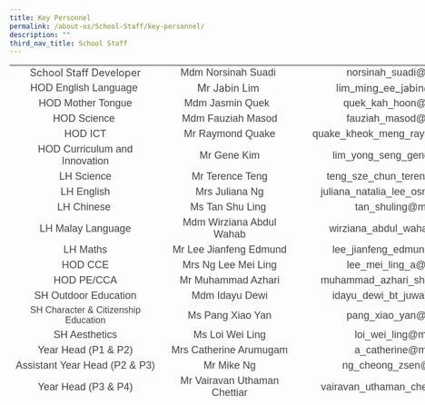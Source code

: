 ```yaml
---
title: Key Personnel
permalink: /about-us/School-Staff/key-personnel/
description: ""
third_nav_title: School Staff
---
```


<table class="iveo_table ives_tab_simple ive_eobj_left" style="text-align: center; width: 913.775px; height: 594px;">

<tbody>

<tr>

<td style="width: 276px;"><span style="text-align: center;"><font size="4" style="" color="#444444">School Staff Developer</font></span></td>

<td style="width: 242px;"><font size="4" face="arial, sans-serif" color="#444444">Mdm Norsinah Suadi </font></td>

<td style="width: 395px;"><font size="4" face="arial, sans-serif" color="#444444">norsinah_suadi@moe.edu.sg</font></td>

</tr>

<tr>

<td><font size="4" face="arial, sans-serif" color="#444444">HOD English Language </font></td>

<td><font size="4" color="#444444">Mr Jabin Lim </font></td>

<td><font size="4" color="#444444">lim_ming_ee_jabin@moe.edu.sg</font></td>

</tr>

<tr>

<td><font size="4" face="arial, sans-serif" color="#444444">HOD Mother Tongue</font></td>

<td><font size="4" face="arial, sans-serif" color="#444444">Mdm Jasmin Quek  </font></td>

<td><font size="4" face="arial, sans-serif" color="#444444">quek_kah_hoon@moe.edu.sg </font></td>

</tr>

<tr>

<td><font size="4" face="arial, sans-serif" color="#444444">HOD Science </font></td>

<td><font size="4" face="arial, sans-serif" color="#444444">Mdm Fauziah Masod</font></td>

<td><font size="4" face="arial, sans-serif" color="#444444">fauziah_masod@moe.edu.sg</font></td>

</tr>

<tr>

<td><font size="4" face="arial, sans-serif" color="#444444">HOD ICT</font></td>

<td><font size="4" face="arial, sans-serif" color="#444444">Mr Raymond Quake</font></td>

<td><font size="4" face="arial, sans-serif" color="#444444">quake_kheok_meng_raymond@moe.edu.sg</font></td>

</tr>

<tr>

<td><font size="4" face="arial, sans-serif" color="#444444">HOD Curriculum and Innovation</font></td>

<td><font face="arial, sans-serif" size="4" color="#444444">Mr Gene Kim</font></td>

<td><font face="arial, sans-serif" color="#444444"><font size="4">lim_yong_seng_gene</font><font size="4">@moe.edu.sg</font></font></td>

</tr>

<tr>

<td><font size="4" face="arial, sans-serif" color="#444444">LH Science</font></td>

<td><font size="4" face="arial, sans-serif" color="#444444">Mr Terence Teng</font></td>

<td><font size="4" face="arial, sans-serif" color="#444444">teng_sze_chun_terence@moe.edu.sg</font></td>

</tr>

<tr>

<td><font size="4" face="arial, sans-serif" color="#444444">LH English</font></td>

<td><font size="4" face="arial, sans-serif" color="#444444">Mrs Juliana Ng</font></td>

<td><font size="4" face="arial, sans-serif" color="#444444">juliana_natalia_lee_osman@moe.edu.sg</font></td>

</tr>

<tr>

<td><font size="4" face="arial, sans-serif" color="#444444">LH Chinese </font></td>

<td><font size="4" face="arial, sans-serif" color="#444444">Ms Tan Shu Ling </font></td>

<td><font size="4" face="arial, sans-serif" color="#444444">tan_shuling@moe.edu.sg</font></td>

</tr>

<tr>

<td><font size="4" face="arial, sans-serif" color="#444444">LH Malay Language</font></td>

<td><font size="4" face="arial, sans-serif" color="#444444">Mdm Wirziana Abdul Wahab</font></td>

<td><font size="4" face="arial, sans-serif" color="#444444">wirziana_abdul_wahab@moe.edu.sg</font></td>

</tr>

<tr>

<td><font size="4" face="arial, sans-serif" color="#444444">LH Maths</font></td>

<td><font size="4" face="arial, sans-serif" color="#444444">Mr Lee Jianfeng Edmund</font></td>

<td><font size="4" face="arial, sans-serif" color="#444444">lee_jianfeng_edmund@moe.edu.sg</font></td>

</tr>

<tr>

<td><font size="4" face="arial, sans-serif" color="#444444">HOD CCE</font></td>

<td><font face="arial, sans-serif" color="#444444"><span style="font-size: large;">Mrs Ng Lee Mei Ling</span></font></td>

<td><font size="4" face="arial, sans-serif" color="#444444">lee_mei_ling_a@moe.edu.sg</font></td>

</tr>

<tr>

<td><font size="4" face="arial, sans-serif" color="#444444">HOD PE/CCA</font></td>

<td><font size="4" face="arial, sans-serif" color="#444444">Mr Muhammad Azhari</font></td>

<td><font size="4" face="arial, sans-serif" color="#444444">muhammad_azhari_shahri@moe.edu.sg</font></td>

</tr>

<tr>

<td><font size="4" face="arial, sans-serif" color="#444444">SH Outdoor Education</font></td>

<td><font size="4" face="arial, sans-serif" color="#444444">Mdm Idayu Dewi</font></td>

<td><font size="4" face="arial, sans-serif" color="#444444">idayu_dewi_bt_juwari@moe.edu.sg</font></td>

</tr>

<tr>

<td><font face="arial, sans-serif" color="#444444">SH Character & Citizenship Education</font></td>

<td><font size="4" face="arial, sans-serif" color="#444444">Ms Pang Xiao Yan</font></td>

<td><font size="4" face="arial, sans-serif" color="#444444">pang_xiao_yan@moe.edu.sg</font></td>

</tr>

<tr>

<td><font size="4" face="arial, sans-serif" color="#444444">SH Aesthetics</font> </td>

<td><font size="4" face="arial, sans-serif" color="#444444">Ms Loi Wei Ling</font></td>

<td><font size="4" face="arial, sans-serif" color="#444444">loi_wei_ling@moe.edu.sg</font></td>

</tr>

<tr>

<td><font size="4" face="arial, sans-serif" color="#444444">Year Head (P1 & P2)</font></td>

<td><font size="4" face="arial, sans-serif" color="#444444">Mrs Catherine Arumugam</font></td>

<td><font size="4" face="arial, sans-serif" color="#444444">a_catherine@moe.edu.sg</font></td>

</tr>

<tr>

<td><font size="4" face="arial, sans-serif" color="#444444">Assistant Year Head (P2 & P3)</font></td>

<td><font size="4" face="arial, sans-serif" color="#444444">Mr Mike Ng</font></td>

<td><font size="4" face="arial, sans-serif" color="#444444">ng_cheong_zsen@moe.edu.sg</font></td>

</tr>

<tr>

<td><font size="4" face="arial, sans-serif" color="#444444">Year Head (P3 & P4)</font></td>

<td><font size="4" face="arial, sans-serif" color="#444444">Mr Vairavan Uthaman Chettiar</font></td>

<td><font size="4" face="arial, sans-serif" color="#444444"> vairavan_uthaman_chettiar@moe.edu.sg</font></td>

</tr>

<tr>

<td><font size="4" face="arial, sans-serif" color="#444444">Assistant Year Head (P3 & P4)</font></td>

<td><font size="4">Mdm Pratibha Rai</font></td>

<td> <font size="4" face="arial, sans-serif">pratibha_rai_matuk_rai@moe.edu.sg</font></td>

</tr>

<tr>

<td><font size="4" face="arial, sans-serif" color="#444444">Year Head (P5 & P6)</font></td>

<td><font size="4" face="arial, sans-serif" color="#444444">Mdm Alfiah Bte Md Yusoff</font></td>

<td><font face="arial, sans-serif" color="#444444"> <font size="4">alfiah_md_yusoff@moe.edu.sg</font></font></td>

</tr>

<tr>

<td><font size="4" face="arial, sans-serif" color="#444444">SH Discipline & Student Leadership</font></td>

<td><font size="4" face="arial, sans-serif" color="#444444">Mr Khairul Lizan Ahmadjirony</font></td>

<td><font face="arial, sans-serif" color="#444444"> <font size="4">khairul_lizan_ahmadjirony@moe.edu.sg</font></font></td>

</tr>

</tbody>

</table>